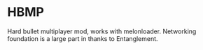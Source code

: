 # HBMP
Hard bullet multiplayer mod, works with melonloader. Networking foundation is a large part in thanks to Entanglement.
